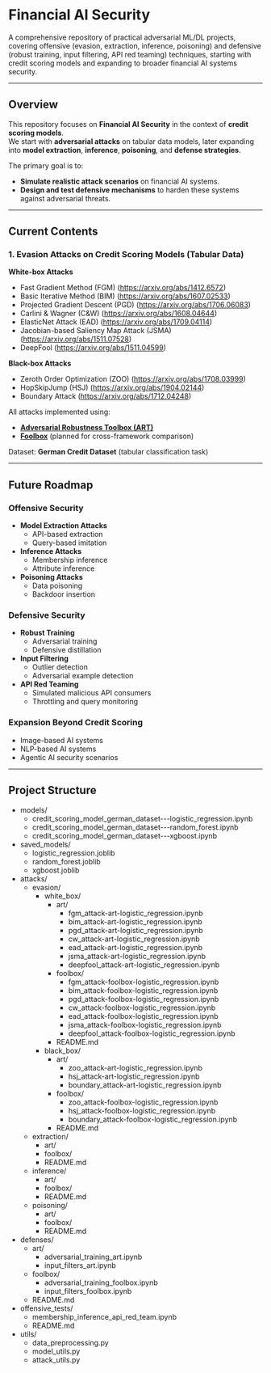 # Financial AI Security
A comprehensive repository of practical adversarial ML/DL projects, covering offensive (evasion, extraction, inference, poisoning) and defensive (robust training, input filtering, API red teaming) techniques, starting with credit scoring models and expanding to broader financial AI systems security.

---

## Overview

This repository focuses on **Financial AI Security** in the context of **credit scoring models**.  
We start with **adversarial attacks** on tabular data models, later expanding into **model extraction**, **inference**, **poisoning**, and **defense strategies**.

The primary goal is to:
- **Simulate realistic attack scenarios** on financial AI systems.
- **Design and test defensive mechanisms** to harden these systems against adversarial threats.

---

## Current Contents

### 1. Evasion Attacks on Credit Scoring Models (Tabular Data)
**White-box Attacks**
- Fast Gradient Method (FGM) (https://arxiv.org/abs/1412.6572)
- Basic Iterative Method (BIM) (https://arxiv.org/abs/1607.02533)
- Projected Gradient Descent (PGD) (https://arxiv.org/abs/1706.06083)
- Carlini & Wagner (C&W) (https://arxiv.org/abs/1608.04644)
- ElasticNet Attack (EAD) (https://arxiv.org/abs/1709.04114)
- Jacobian-based Saliency Map Attack (JSMA) (https://arxiv.org/abs/1511.07528)
- DeepFool (https://arxiv.org/abs/1511.04599)

**Black-box Attacks**
- Zeroth Order Optimization (ZOO) (https://arxiv.org/abs/1708.03999)
- HopSkipJump (HSJ) (https://arxiv.org/abs/1904.02144)
- Boundary Attack (https://arxiv.org/abs/1712.04248)

All attacks implemented using:
- **[Adversarial Robustness Toolbox (ART)](https://github.com/Trusted-AI/adversarial-robustness-toolbox)**
- **[Foolbox](https://github.com/bethgelab/foolbox)** (planned for cross-framework comparison)

Dataset: **German Credit Dataset** (tabular classification task)

---

## Future Roadmap

### Offensive Security
- **Model Extraction Attacks**
  - API-based extraction
  - Query-based imitation
- **Inference Attacks**
  - Membership inference
  - Attribute inference
- **Poisoning Attacks**
  - Data poisoning
  - Backdoor insertion

### Defensive Security
- **Robust Training**
  - Adversarial training
  - Defensive distillation
- **Input Filtering**
  - Outlier detection
  - Adversarial example detection
- **API Red Teaming**
  - Simulated malicious API consumers
  - Throttling and query monitoring

### Expansion Beyond Credit Scoring
- Image-based AI systems
- NLP-based AI systems
- Agentic AI security scenarios

---

## Project Structure

   - models/
     - credit_scoring_model_german_dataset---logistic_regression.ipynb
     - credit_scoring_model_german_dataset---random_forest.ipynb
     - credit_scoring_model_german_dataset---xgboost.ipynb
   - saved_models/
       - logistic_regression.joblib
       - random_forest.joblib
       - xgboost.joblib
   - attacks/
     - evasion/
       - white_box/
         - art/
           - fgm_attack-art-logistic_regression.ipynb
           - bim_attack-art-logistic_regression.ipynb
           - pgd_attack-art-logistic_regression.ipynb
           - cw_attack-art-logistic_regression.ipynb
           - ead_attack-art-logistic_regression.ipynb
           - jsma_attack-art-logistic_regression.ipynb
           - deepfool_attack-art-logistic_regression.ipynb
         - foolbox/
           - fgm_attack-foolbox-logistic_regression.ipynb
           - bim_attack-foolbox-logistic_regression.ipynb
           - pgd_attack-foolbox-logistic_regression.ipynb
           - cw_attack-foolbox-logistic_regression.ipynb
           - ead_attack-foolbox-logistic_regression.ipynb
           - jsma_attack-foolbox-logistic_regression.ipynb
           - deepfool_attack-foolbox-logistic_regression.ipynb
         - README.md
       - black_box/
         - art/
           - zoo_attack-art-logistic_regression.ipynb
           - hsj_attack-art-logistic_regression.ipynb
           - boundary_attack-art-logistic_regression.ipynb
         - foolbox/
           - zoo_attack-foolbox-logistic_regression.ipynb
           - hsj_attack-foolbox-logistic_regression.ipynb
           - boundary_attack-foolbox-logistic_regression.ipynb
         - README.md
     - extraction/
       - art/
       - foolbox/
       - README.md
     - inference/
       - art/
       - foolbox/
       - README.md
     - poisoning/
       - art/
       - foolbox/
       - README.md
   - defenses/
     - art/
       - adversarial_training_art.ipynb
       - input_filters_art.ipynb
     - foolbox/
       - adversarial_training_foolbox.ipynb
       - input_filters_foolbox.ipynb
     - README.md
   - offensive_tests/
     - membership_inference_api_red_team.ipynb
     - README.md
   - utils/
     - data_preprocessing.py
     - model_utils.py
     - attack_utils.py

